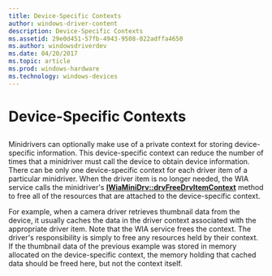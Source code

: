 ```yaml
---
title: Device-Specific Contexts
author: windows-driver-content
description: Device-Specific Contexts
ms.assetid: 29e0d451-57fb-4943-9508-022adffa4650
ms.author: windowsdriverdev
ms.date: 04/20/2017
ms.topic: article
ms.prod: windows-hardware
ms.technology: windows-devices
---
```


# Device-Specific Contexts


## <a href="" id="ddk-device-specific-contexts-si"></a>


Minidrivers can optionally make use of a private context for storing device-specific information. This device-specific context can reduce the number of times that a minidriver must call the device to obtain device information. There can be only one device-specific context for each driver item of a particular minidriver. When the driver item is no longer needed, the WIA service calls the minidriver's [**IWiaMiniDrv::drvFreeDrvItemContext**](https://msdn.microsoft.com/library/windows/hardware/ff543972) method to free all of the resources that are attached to the device-specific context.

For example, when a camera driver retrieves thumbnail data from the device, it usually caches the data in the driver context associated with the appropriate driver item. Note that the WIA service frees the context. The driver's responsibility is simply to free any resources held by their context. If the thumbnail data of the previous example was stored in memory allocated on the device-specific context, the memory holding that cached data should be freed here, but not the context itself.

 

 




